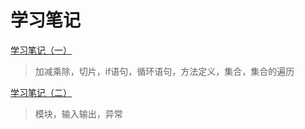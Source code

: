 # 学习笔记
[学习笔记（一）](https://nbviewer.jupyter.org/github/sevendark/notebook/blob/master/python/base_study_1.ipynb)
>加减乘除，切片，if语句，循环语句，方法定义，集合，集合的遍历


[学习笔记（二）](https://nbviewer.jupyter.org/github/sevendark/notebook/blob/master/python/base_study_2.ipynb)
>模块，输入输出，异常
